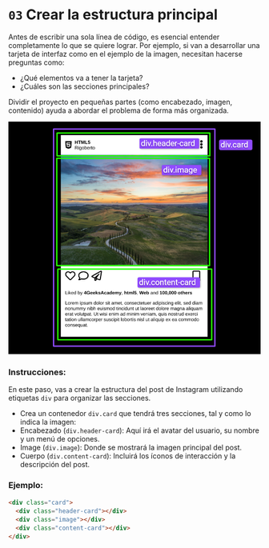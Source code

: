 # `03` Crear la estructura principal

Antes de escribir una sola línea de código, es esencial entender completamente lo que se quiere lograr. Por ejemplo, si van a desarrollar una tarjeta de interfaz como en el ejemplo de la imagen, necesitan hacerse preguntas como:

- ¿Qué elementos va a tener la tarjeta?
- ¿Cuáles son las secciones principales?

Dividir el proyecto en pequeñas partes (como encabezado, imagen, contenido) ayuda a abordar el problema de forma más organizada.

![main-structure](../../assets/main-structure.png)

### Instrucciones:

En este paso, vas a crear la estructura del post de Instagram utilizando etiquetas `div` para organizar las secciones. 

- Crea un contenedor `div.card` que tendrá tres secciones, tal y como lo indica la imagen:
- Encabezado (`div.header-card`): Aquí irá el avatar del usuario, su nombre y un menú de opciones.
- Image (`div.image`): Donde se mostrará la imagen principal del post.
- Cuerpo (`div.content-card`): Incluirá los íconos de interacción y la descripción del post.


### Ejemplo:

```html
<div class="card">
  <div class="header-card"></div>
  <div class="image"></div>
  <div class="content-card"></div>
</div>
```